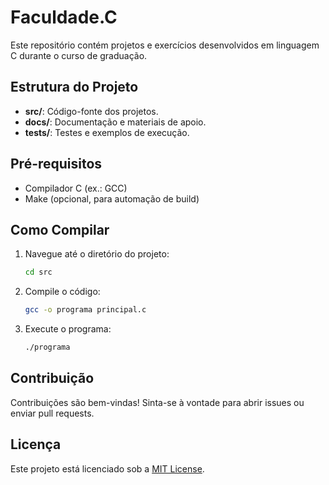 # Faculdade.C

Este repositório contém projetos e exercícios desenvolvidos em linguagem C durante o curso de graduação.

## Estrutura do Projeto

- **src/**: Código-fonte dos projetos.
- **docs/**: Documentação e materiais de apoio.
- **tests/**: Testes e exemplos de execução.

## Pré-requisitos

- Compilador C (ex.: GCC)
- Make (opcional, para automação de build)

## Como Compilar

1. Navegue até o diretório do projeto:
    ```bash
    cd src
    ```
2. Compile o código:
    ```bash
    gcc -o programa principal.c
    ```
3. Execute o programa:
    ```bash
    ./programa
    ```

## Contribuição

Contribuições são bem-vindas! Sinta-se à vontade para abrir issues ou enviar pull requests.

## Licença

Este projeto está licenciado sob a [MIT License](../LICENSE).
